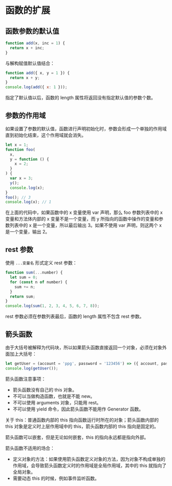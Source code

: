 # 函数的扩展

## 函数参数的默认值

```javascript
function add(x, inc = 1) {
  return x + inc;
}
```

与解构赋值默认值结合：

```javascript
function add({ x, y = 1 }) {
  return x + y;
}
console.log(add({ x: 1 }));
```

指定了默认值以后，函数的 length 属性将返回没有指定默认值的参数个数。

## 参数的作用域

如果设置了参数的默认值，函数进行声明初始化时，参数会形成一个单独的作用域直到初始化结束，这个作用域就会消失。

```javascript
let x = 1;
function foo(
  x,
  y = function () {
    x = 2;
  }
) {
  var x = 3;
  y();
  console.log(x);
}
foo(); // 3
console.log(x); // 1
```

在上面的代码中，如果函数中的 x 变量使用 var 声明，那么 foo 参数列表中的 x 变量和方法体内部的 x 变量不是一个变量，而 y 所指向的函数中操作的变量和参数列表中的 x 是一个变量，所以最后输出 3。如果不使用 var 声明，则这两个 x 是一个变量，输出 2。

## rest 参数

使用 `...变量名` 形式定义 rest 参数：

```javascript
function sum(...number) {
  let sum = 0;
  for (const n of number) {
    sum += n;
  }
  return sum;
}
console.log(sum(1, 2, 3, 4, 5, 6, 7, 8));
```

rest 参数必须在参数列表最后，函数的 length 属性不包含 rest 参数。

## 箭头函数

由于大括号被解释为代码块，所以如果箭头函数直接返回一个对象，必须在对象外面加上大括号：

```javascript
let getUser = (account = 'ppg', password = '123456') => ({ account, password });
console.log(getUser());
```

箭头函数注意事项：

- 箭头函数没有自己的 this 对象。
- 不可以当做构造函数，也就是不能 new。
- 不可以使用 arguments 对象，只能用 rest。
- 不可以使用 yield 命令，因此箭头函数不能用作 Generator 函数。

关于 this：普通函数内部的 this 指向函数运行时所在的对象；箭头函数内部的 this 对象是定义时上层作用域中的 this，箭头函数内部的 this 指向是固定的。

箭头函数可以嵌套，但是无论如何嵌套，this 的指向永远都是指向外部。

箭头函数不适用的场合：

- 定义对象的方法：如果使用箭头函数定义对象的方法，因为对象不构成单独的作用域，会导致箭头函数定义时的作用域是全局作用域，其中的 this 就指向了全局对象。
- 需要动态 this 的时候，例如事件监听函数。
